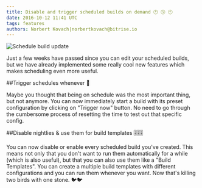 ```yaml
---
title: Disable and trigger scheduled builds on demand 🕐 🕔 🕙
date: 2016-10-12 11:41 UTC
tags: features
authors: Norbert Kovach|norbertkovach@bitrise.io
---
```

![Schedule build update](schedule_update.png)

Just a few weeks have passed since you can edit your scheduled builds, but we have already implemented some really cool new features which makes scheduling even more useful.

##Trigger schedules whenever 🚀

Maybe you thought that being on schedule was the most important thing, but not anymore. You can now immediately start a build with its preset configuration by clicking on "Trigger now" button. No need to go through the cumbersome process of resetting the time to test out that specific config.

##Disable nightlies & use them for build templates 🎚🎚🎚

You can now disable or enable every scheduled build you've created. This means not only that you don't want to run them automatically for a while (which is also useful), but that you can also use them like a "Build Templates". You can create a multiple build templates with different configurations and you can run them whenever you want. Now that's killing two birds with one stone. 🐦🐦
